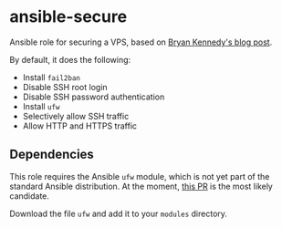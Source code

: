 ansible-secure
==============

Ansible role for securing a VPS, based on [Bryan Kennedy's blog post](http://plusbryan.com/my-first-5-minutes-on-a-server-or-essential-security-for-linux-servers).

By default, it does the following:

- Install `fail2ban`
- Disable SSH root login
- Disable SSH password authentication
- Install `ufw`
- Selectively allow SSH traffic
- Allow HTTP and HTTPS traffic


Dependencies
------------

This role requires the Ansible `ufw` module, which is not yet part of the standard Ansible distribution. At the
moment, [this PR](https://github.com/ansible/ansible/pull/5518) is the most likely candidate.

Download the file `ufw` and add it to your `modules` directory.

